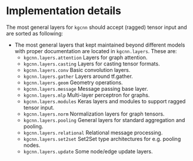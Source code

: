 # Implementation details

The most general layers for `kgcnn` should accept (ragged) tensor input and are sorted as following: 

* The most general layers that kept maintained beyond different models with proper documentation are located in `kgcnn.layers`. These are:
    * `kgcnn.layers.attention` Layers for graph attention.
    * `kgcnn.layers.casting` Layers for casting tensor formats.
    * `kgcnn.layers.conv` Basic convolution layers.
    * `kgcnn.layers.gather` Layers around tf.gather.
    * `kgcnn.layers.geom` Geometry operations.
    * `kgcnn.layers.message` Message passing base layer.
    * `kgcnn.layers.mlp` Multi-layer perceptron for graphs.
    * `kgcnn.layers.modules` Keras layers and modules to support ragged tensor input.
    * `kgcnn.layers.norm` Normalization layers for graph tensors.
    * `kgcnn.layers.pooling` General layers for standard aggregation and pooling.
    * `kgcnn.layers.relational` Relational message processing.
    * `kgcnn.layers.set2set` Set2Set type architectures for e.g. pooling nodes.
    * `kgcnn.layers.update` Some node/edge update layers.
